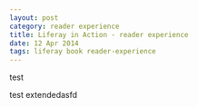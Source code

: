 ```yaml
---
layout: post
category: reader experience
title: Liferay in Action - reader experience
date: 12 Apr 2014
tags: liferay book reader-experience
---
```


test


test extendedasfd